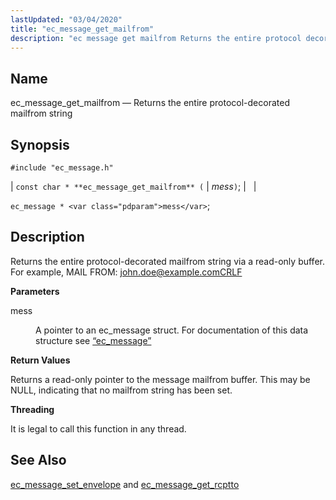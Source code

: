 ```yaml
---
lastUpdated: "03/04/2020"
title: "ec_message_get_mailfrom"
description: "ec message get mailfrom Returns the entire protocol decorated mailfrom string const char ec message get mailfrom mess ec message mess Returns the entire protocol decorated mailfrom string via a read only buffer For example MAIL FROM john doe example com CRLF mess A pointer to an ec message struct..."
---
```


<a name="apis.ec_message_get_mailfrom"></a> 
## Name

ec_message_get_mailfrom — Returns the entire protocol-decorated mailfrom string

## Synopsis

`#include "ec_message.h"`

| `const char * **ec_message_get_mailfrom** (` | <var class="pdparam">mess</var>`)`; |   |

`ec_message * <var class="pdparam">mess</var>`;<a name="idp55889600"></a> 
## Description

Returns the entire protocol-decorated mailfrom string via a read-only buffer. For example, MAIL FROM: john.doe@example.comCRLF

**<a name="idp55890912"></a> Parameters**

<dl class="variablelist">

<dt>mess</dt>

<dd>

A pointer to an ec_message struct. For documentation of this data structure see [“ec_message”](/momentum/3/3-api/structs-ec-message)

</dd>

</dl>

**<a name="idp55894272"></a> Return Values**

Returns a read-only pointer to the message mailfrom buffer. This may be NULL, indicating that no mailfrom string has been set.

**<a name="idp55895296"></a> Threading**

It is legal to call this function in any thread.

<a name="idp55896400"></a> 
## See Also

[ec_message_set_envelope](/momentum/3/3-api/apis-ec-message-set-envelope) and [ec_message_get_rcptto](/momentum/3/3-api/apis-ec-message-get-rcptto)